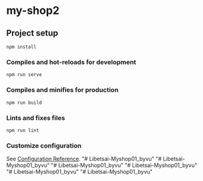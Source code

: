 # my-shop2

## Project setup
```
npm install
```

### Compiles and hot-reloads for development
```
npm run serve
```

### Compiles and minifies for production
```
npm run build
```

### Lints and fixes files
```
npm run lint
```

### Customize configuration
See [Configuration Reference](https://cli.vuejs.org/config/).
"# Libetsai-Myshop01_byvu" 
"# Libetsai-Myshop01_byvu" 
"# Libetsai-Myshop01_byvu" 
"# Libetsai-Myshop01_byvu" 
"# Libetsai-Myshop01_byvu" 
"# Libetsai-Myshop01_byvu" 
